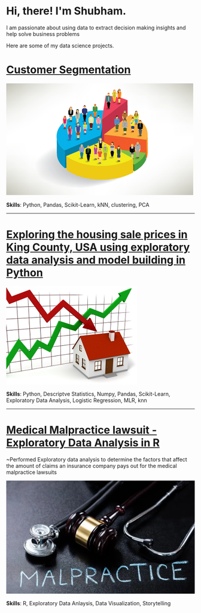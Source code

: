 # Hi, there! **I'm Shubham**.

I am passionate about using data to extract decision making insights and help solve business problems

Here are some of my data science projects.

# [Customer Segmentation](https://github.com/shubham199408/Customer-Segmentation-using-Python/blob/main/Customer_Segemntation_Python.ipynb)

![](https://github.com/shubham199408/Portfolio/blob/main/images/image%202.png?raw=true)

**Skills**: Python, Pandas, Scikit-Learn, kNN, clustering, PCA

-----------------------------------------------------------------------------------------------------------------

# [Exploring the housing sale prices in King County, USA using exploratory data analysis and model building in Python](https://github.com/shubham199408/Predicting-housing-prices-in-King-County-USA)

![](https://github.com/shubham199408/Portfolio/blob/main/images/HP.jpg?raw=true)

**Skills**: Python, Descriptve Statistics, Numpy, Pandas, Scikit-Learn, Exploratory Data Analysis, Logistic Regression, MLR, knn

-----------------------------------------------------------------------------------------------------------------


# [Medical Malpractice lawsuit - Exploratory Data Analysis in R](https://github.com/shubham199408/Medical-Malpractice-lawsuit-in-R)

~Performed Exploratory data analysis to determine the factors that affect the amount of claims an insurance company pays out for the medical malpractice lawsuits

![](https://raw.githubusercontent.com/shubham199408/Portfolio/main/images/Malpractice-Article-202105131659.webp)

**Skills**: R, Exploratory Data Anlaysis, Data Visualization, Storytelling

